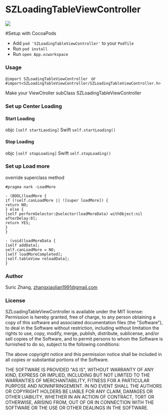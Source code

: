 # SZLoadingTableViewController

![](https://github.com/zhangxiaolian1991/SZLoadingTableViewController/blob/master/Example/SZLoadingTableViewController/Files/demo.gif)

#Setup with CocoaPods
* Add ```pod 'SZLoadingTableViewController'``` to your ```Podfile```
* Run ```pod install```
* Run ```open App.xcworkspace```

### Usage
```@import SZLoadingTableViewController ```  or ```#import<SZLoadingTableViewController/SZLoadingTableViewController.h>```

Make your ViewCtroller subClass SZLoadingTableViewController

### Set up Center Loading

#### Start Loading
objc ```[self startLaoding]```
Swift ```self.startLoading()```

#### Stop Loading
objc ```[self stopLoading]``` 
Swift ```self.stopLoading()```

### Set up Load more
override superclass method
```
#pragma nark -LoadMore

- (BOOL)loadMore {
if (!self.canLoadMore || ![super loadMore]) {
return NO;
} else {
[self performSelector:@selector(loadMoreData) withObject:nil afterDelay:0];
return YES;
}
}

- (void)loadMoreData {
[self addData];
self.canLoadMore = NO;
[self loadMoreCompleted];
[self.tableView reloadData];
}
```

### Author

Suric Zhang, zhangxiaolian1991@gmail.com

### License

SZLoadingTableViewController is available under the MIT license:
Permission is hereby granted, free of charge, to any person obtaining a copy of this software and associated documentation files (the "Software"), to deal in the Software without restriction, including without limitation the rights to use, copy, modify, merge, publish, distribute, sublicense, and/or sell copies of the Software, and to permit persons to whom the Software is furnished to do so, subject to the following conditions:

The above copyright notice and this permission notice shall be included in all copies or substantial portions of the Software.

THE SOFTWARE IS PROVIDED "AS IS", WITHOUT WARRANTY OF ANY KIND, EXPRESS OR IMPLIED, INCLUDING BUT NOT LIMITED TO THE WARRANTIES OF MERCHANTABILITY, FITNESS FOR A PARTICULAR PURPOSE AND NONINFRINGEMENT. IN NO EVENT SHALL THE AUTHORS OR COPYRIGHT HOLDERS BE LIABLE FOR ANY CLAIM, DAMAGES OR OTHER LIABILITY, WHETHER IN AN ACTION OF CONTRACT, TORT OR OTHERWISE, ARISING FROM, OUT OF OR IN CONNECTION WITH THE SOFTWARE OR THE USE OR OTHER DEALINGS IN THE SOFTWARE.
